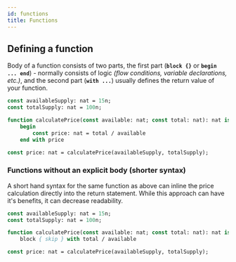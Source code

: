 ```yaml
---
id: functions
title: Functions
---
```


## Defining a function

Body of a function consists of two parts, the first part (**`block {}`** or **`begin ... end`**) - normally consists of logic *(flow conditions, variable declarations, etc.)*, and the second part (**`with ...`**) usually defines the return value of your function.

<!--DOCUSAURUS_CODE_TABS-->
<!--Pascaligo-->
```Pascal
const availableSupply: nat = 15n;
const totalSupply: nat = 100n;

function calculatePrice(const available: nat; const total: nat): nat is
    begin
        const price: nat = total / available
    end with price

const price: nat = calculatePrice(availableSupply, totalSupply);
```

<!--END_DOCUSAURUS_CODE_TABS-->


### Functions without an explicit body (shorter syntax)

A short hand syntax for the same function as above can inline the price calculation directly into the return statement.
While this approach can have it's benefits, it can decrease readability.
<!--DOCUSAURUS_CODE_TABS-->
<!--Pascaligo-->
```Pascal
const availableSupply: nat = 15n;
const totalSupply: nat = 100n;

function calculatePrice(const available: nat; const total: nat): nat is
    block { skip } with total / available

const price: nat = calculatePrice(availableSupply, totalSupply);
```

<!--END_DOCUSAURUS_CODE_TABS-->